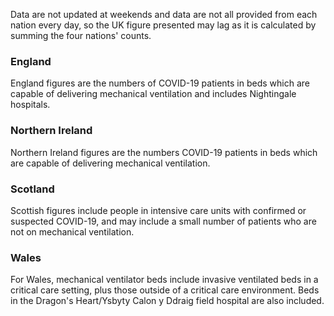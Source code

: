 Data are not updated at weekends and data are not all provided from each nation every day, so the UK figure presented may lag as it is calculated by summing the four nations' counts.

### England

England figures are the numbers of COVID-19 patients in beds which are capable of delivering mechanical ventilation and includes Nightingale hospitals.

### Northern Ireland

Northern Ireland figures are the numbers COVID-19 patients in beds which are capable of delivering mechanical ventilation.

### Scotland

Scottish figures include people in intensive care units with confirmed or suspected COVID-19, and may include a small number of patients who are not on mechanical ventilation.

### Wales

For Wales, mechanical ventilator beds include invasive ventilated beds in a critical care setting, plus those outside of a critical care environment. Beds in the Dragon's Heart/Ysbyty Calon y Ddraig field hospital are also included.


